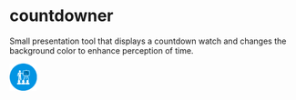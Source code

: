 # countdowner

Small presentation tool that displays a countdown watch and changes the background color to enhance perception of time. 



<img src="https://github.com/ruipoliveira/countdowner/blob/master/resources/logo-final.png" width="48">
